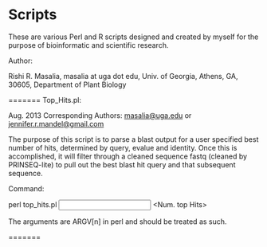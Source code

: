 Scripts
=======

These are various Perl and R scripts designed and created by myself for the purpose of bioinformatic and scientific research. 

Author: 

Rishi R. Masalia,
masalia at uga dot edu,
Univ. of Georgia,
Athens, GA, 30605,
Department of Plant Biology

=======
Top_Hits.pl:

Aug. 2013
Corresponding Authors: masalia@uga.edu or jennifer.r.mandel@gmail.com

The purpose of this script is to parse a blast output for a user specified best number of hits, determined by query, evalue and identity. Once this is accomplished, it will filter through a cleaned sequence fastq (cleaned by PRINSEQ-lite) to pull out the best blast hit query and that subsequent sequence.

Command:

perl top_hits.pl <Input> <Output File> <Num. top Hits> <Cleaned Seq.fastq>

The arguments are ARGV[n] in perl and should be treated as such.

=======
